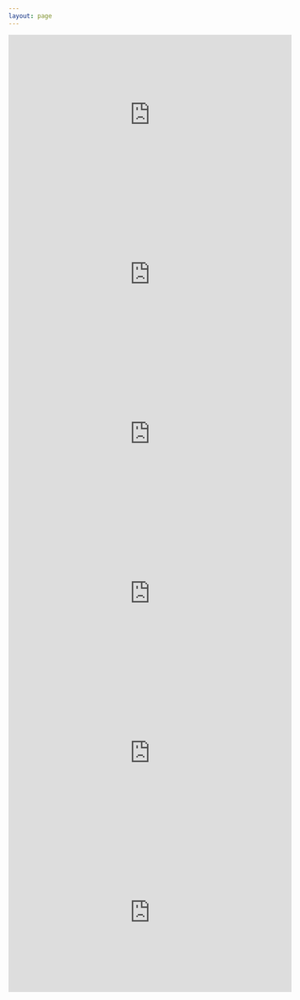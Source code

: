 ```yaml
---
layout: page
---
```


<iframe width="560" height="315" src="https://www.youtube.com/embed/Eo9pU1q8sy8" frameborder="0" allowfullscreen></iframe>

<iframe width="560" height="315" src="https://www.youtube.com/embed/rYy0o-J0x20" frameborder="0" allowfullscreen></iframe>

<iframe width="560" height="315" src="https://www.youtube.com/embed/6hCQLEIWadk" frameborder="0" allowfullscreen></iframe>

<iframe width="560" height="315" src="https://www.youtube.com/embed/dQTZVnDE2Qw" frameborder="0" allowfullscreen></iframe>

<iframe width="560" height="315" src="https://www.youtube.com/embed/iEg5_MaxFPo" frameborder="0" allowfullscreen></iframe>

<iframe width="560" height="315" src="https://www.youtube.com/embed/lshzZhHAYIs" frameborder="0" allowfullscreen></iframe>

